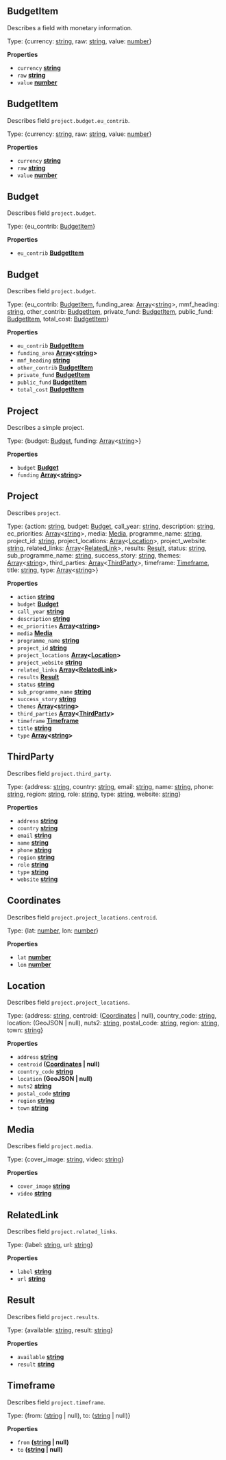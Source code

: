 <!-- Generated by documentation.js. Update this documentation by updating the source code. -->

## BudgetItem

Describes a field with monetary information.

Type: {currency: [string](https://developer.mozilla.org/docs/Web/JavaScript/Reference/Global_Objects/String), raw: [string](https://developer.mozilla.org/docs/Web/JavaScript/Reference/Global_Objects/String), value: [number](https://developer.mozilla.org/docs/Web/JavaScript/Reference/Global_Objects/Number)}

**Properties**

-   `currency` **[string](https://developer.mozilla.org/docs/Web/JavaScript/Reference/Global_Objects/String)** 
-   `raw` **[string](https://developer.mozilla.org/docs/Web/JavaScript/Reference/Global_Objects/String)** 
-   `value` **[number](https://developer.mozilla.org/docs/Web/JavaScript/Reference/Global_Objects/Number)** 

## BudgetItem

Describes field `project.budget.eu_contrib`.

Type: {currency: [string](https://developer.mozilla.org/docs/Web/JavaScript/Reference/Global_Objects/String), raw: [string](https://developer.mozilla.org/docs/Web/JavaScript/Reference/Global_Objects/String), value: [number](https://developer.mozilla.org/docs/Web/JavaScript/Reference/Global_Objects/Number)}

**Properties**

-   `currency` **[string](https://developer.mozilla.org/docs/Web/JavaScript/Reference/Global_Objects/String)** 
-   `raw` **[string](https://developer.mozilla.org/docs/Web/JavaScript/Reference/Global_Objects/String)** 
-   `value` **[number](https://developer.mozilla.org/docs/Web/JavaScript/Reference/Global_Objects/Number)** 

## Budget

Describes field `project.budget`.

Type: {eu_contrib: [BudgetItem](#budgetitem)}

**Properties**

-   `eu_contrib` **[BudgetItem](#budgetitem)** 

## Budget

Describes field `project.budget`.

Type: {eu_contrib: [BudgetItem](#budgetitem), funding_area: [Array](https://developer.mozilla.org/docs/Web/JavaScript/Reference/Global_Objects/Array)&lt;[string](https://developer.mozilla.org/docs/Web/JavaScript/Reference/Global_Objects/String)>, mmf_heading: [string](https://developer.mozilla.org/docs/Web/JavaScript/Reference/Global_Objects/String), other_contrib: [BudgetItem](#budgetitem), private_fund: [BudgetItem](#budgetitem), public_fund: [BudgetItem](#budgetitem), total_cost: [BudgetItem](#budgetitem)}

**Properties**

-   `eu_contrib` **[BudgetItem](#budgetitem)** 
-   `funding_area` **[Array](https://developer.mozilla.org/docs/Web/JavaScript/Reference/Global_Objects/Array)&lt;[string](https://developer.mozilla.org/docs/Web/JavaScript/Reference/Global_Objects/String)>** 
-   `mmf_heading` **[string](https://developer.mozilla.org/docs/Web/JavaScript/Reference/Global_Objects/String)** 
-   `other_contrib` **[BudgetItem](#budgetitem)** 
-   `private_fund` **[BudgetItem](#budgetitem)** 
-   `public_fund` **[BudgetItem](#budgetitem)** 
-   `total_cost` **[BudgetItem](#budgetitem)** 

## Project

Describes a simple project.

Type: {budget: [Budget](#budget), funding: [Array](https://developer.mozilla.org/docs/Web/JavaScript/Reference/Global_Objects/Array)&lt;[string](https://developer.mozilla.org/docs/Web/JavaScript/Reference/Global_Objects/String)>}

**Properties**

-   `budget` **[Budget](#budget)** 
-   `funding` **[Array](https://developer.mozilla.org/docs/Web/JavaScript/Reference/Global_Objects/Array)&lt;[string](https://developer.mozilla.org/docs/Web/JavaScript/Reference/Global_Objects/String)>** 

## Project

Describes `project`.

Type: {action: [string](https://developer.mozilla.org/docs/Web/JavaScript/Reference/Global_Objects/String), budget: [Budget](#budget), call_year: [string](https://developer.mozilla.org/docs/Web/JavaScript/Reference/Global_Objects/String), description: [string](https://developer.mozilla.org/docs/Web/JavaScript/Reference/Global_Objects/String), ec_priorities: [Array](https://developer.mozilla.org/docs/Web/JavaScript/Reference/Global_Objects/Array)&lt;[string](https://developer.mozilla.org/docs/Web/JavaScript/Reference/Global_Objects/String)>, media: [Media](#media), programme_name: [string](https://developer.mozilla.org/docs/Web/JavaScript/Reference/Global_Objects/String), project_id: [string](https://developer.mozilla.org/docs/Web/JavaScript/Reference/Global_Objects/String), project_locations: [Array](https://developer.mozilla.org/docs/Web/JavaScript/Reference/Global_Objects/Array)&lt;[Location](#location)>, project_website: [string](https://developer.mozilla.org/docs/Web/JavaScript/Reference/Global_Objects/String), related_links: [Array](https://developer.mozilla.org/docs/Web/JavaScript/Reference/Global_Objects/Array)&lt;[RelatedLink](#relatedlink)>, results: [Result](#result), status: [string](https://developer.mozilla.org/docs/Web/JavaScript/Reference/Global_Objects/String), sub_programme_name: [string](https://developer.mozilla.org/docs/Web/JavaScript/Reference/Global_Objects/String), success_story: [string](https://developer.mozilla.org/docs/Web/JavaScript/Reference/Global_Objects/String), themes: [Array](https://developer.mozilla.org/docs/Web/JavaScript/Reference/Global_Objects/Array)&lt;[string](https://developer.mozilla.org/docs/Web/JavaScript/Reference/Global_Objects/String)>, third_parties: [Array](https://developer.mozilla.org/docs/Web/JavaScript/Reference/Global_Objects/Array)&lt;[ThirdParty](#thirdparty)>, timeframe: [Timeframe](#timeframe), title: [string](https://developer.mozilla.org/docs/Web/JavaScript/Reference/Global_Objects/String), type: [Array](https://developer.mozilla.org/docs/Web/JavaScript/Reference/Global_Objects/Array)&lt;[string](https://developer.mozilla.org/docs/Web/JavaScript/Reference/Global_Objects/String)>}

**Properties**

-   `action` **[string](https://developer.mozilla.org/docs/Web/JavaScript/Reference/Global_Objects/String)** 
-   `budget` **[Budget](#budget)** 
-   `call_year` **[string](https://developer.mozilla.org/docs/Web/JavaScript/Reference/Global_Objects/String)** 
-   `description` **[string](https://developer.mozilla.org/docs/Web/JavaScript/Reference/Global_Objects/String)** 
-   `ec_priorities` **[Array](https://developer.mozilla.org/docs/Web/JavaScript/Reference/Global_Objects/Array)&lt;[string](https://developer.mozilla.org/docs/Web/JavaScript/Reference/Global_Objects/String)>** 
-   `media` **[Media](#media)** 
-   `programme_name` **[string](https://developer.mozilla.org/docs/Web/JavaScript/Reference/Global_Objects/String)** 
-   `project_id` **[string](https://developer.mozilla.org/docs/Web/JavaScript/Reference/Global_Objects/String)** 
-   `project_locations` **[Array](https://developer.mozilla.org/docs/Web/JavaScript/Reference/Global_Objects/Array)&lt;[Location](#location)>** 
-   `project_website` **[string](https://developer.mozilla.org/docs/Web/JavaScript/Reference/Global_Objects/String)** 
-   `related_links` **[Array](https://developer.mozilla.org/docs/Web/JavaScript/Reference/Global_Objects/Array)&lt;[RelatedLink](#relatedlink)>** 
-   `results` **[Result](#result)** 
-   `status` **[string](https://developer.mozilla.org/docs/Web/JavaScript/Reference/Global_Objects/String)** 
-   `sub_programme_name` **[string](https://developer.mozilla.org/docs/Web/JavaScript/Reference/Global_Objects/String)** 
-   `success_story` **[string](https://developer.mozilla.org/docs/Web/JavaScript/Reference/Global_Objects/String)** 
-   `themes` **[Array](https://developer.mozilla.org/docs/Web/JavaScript/Reference/Global_Objects/Array)&lt;[string](https://developer.mozilla.org/docs/Web/JavaScript/Reference/Global_Objects/String)>** 
-   `third_parties` **[Array](https://developer.mozilla.org/docs/Web/JavaScript/Reference/Global_Objects/Array)&lt;[ThirdParty](#thirdparty)>** 
-   `timeframe` **[Timeframe](#timeframe)** 
-   `title` **[string](https://developer.mozilla.org/docs/Web/JavaScript/Reference/Global_Objects/String)** 
-   `type` **[Array](https://developer.mozilla.org/docs/Web/JavaScript/Reference/Global_Objects/Array)&lt;[string](https://developer.mozilla.org/docs/Web/JavaScript/Reference/Global_Objects/String)>** 

## ThirdParty

Describes field `project.third_party`.

Type: {address: [string](https://developer.mozilla.org/docs/Web/JavaScript/Reference/Global_Objects/String), country: [string](https://developer.mozilla.org/docs/Web/JavaScript/Reference/Global_Objects/String), email: [string](https://developer.mozilla.org/docs/Web/JavaScript/Reference/Global_Objects/String), name: [string](https://developer.mozilla.org/docs/Web/JavaScript/Reference/Global_Objects/String), phone: [string](https://developer.mozilla.org/docs/Web/JavaScript/Reference/Global_Objects/String), region: [string](https://developer.mozilla.org/docs/Web/JavaScript/Reference/Global_Objects/String), role: [string](https://developer.mozilla.org/docs/Web/JavaScript/Reference/Global_Objects/String), type: [string](https://developer.mozilla.org/docs/Web/JavaScript/Reference/Global_Objects/String), website: [string](https://developer.mozilla.org/docs/Web/JavaScript/Reference/Global_Objects/String)}

**Properties**

-   `address` **[string](https://developer.mozilla.org/docs/Web/JavaScript/Reference/Global_Objects/String)** 
-   `country` **[string](https://developer.mozilla.org/docs/Web/JavaScript/Reference/Global_Objects/String)** 
-   `email` **[string](https://developer.mozilla.org/docs/Web/JavaScript/Reference/Global_Objects/String)** 
-   `name` **[string](https://developer.mozilla.org/docs/Web/JavaScript/Reference/Global_Objects/String)** 
-   `phone` **[string](https://developer.mozilla.org/docs/Web/JavaScript/Reference/Global_Objects/String)** 
-   `region` **[string](https://developer.mozilla.org/docs/Web/JavaScript/Reference/Global_Objects/String)** 
-   `role` **[string](https://developer.mozilla.org/docs/Web/JavaScript/Reference/Global_Objects/String)** 
-   `type` **[string](https://developer.mozilla.org/docs/Web/JavaScript/Reference/Global_Objects/String)** 
-   `website` **[string](https://developer.mozilla.org/docs/Web/JavaScript/Reference/Global_Objects/String)** 

## Coordinates

Describes field `project.project_locations.centroid`.

Type: {lat: [number](https://developer.mozilla.org/docs/Web/JavaScript/Reference/Global_Objects/Number), lon: [number](https://developer.mozilla.org/docs/Web/JavaScript/Reference/Global_Objects/Number)}

**Properties**

-   `lat` **[number](https://developer.mozilla.org/docs/Web/JavaScript/Reference/Global_Objects/Number)** 
-   `lon` **[number](https://developer.mozilla.org/docs/Web/JavaScript/Reference/Global_Objects/Number)** 

## Location

Describes field `project.project_locations`.

Type: {address: [string](https://developer.mozilla.org/docs/Web/JavaScript/Reference/Global_Objects/String), centroid: ([Coordinates](#coordinates) | null), country_code: [string](https://developer.mozilla.org/docs/Web/JavaScript/Reference/Global_Objects/String), location: (GeoJSON | null), nuts2: [string](https://developer.mozilla.org/docs/Web/JavaScript/Reference/Global_Objects/String), postal_code: [string](https://developer.mozilla.org/docs/Web/JavaScript/Reference/Global_Objects/String), region: [string](https://developer.mozilla.org/docs/Web/JavaScript/Reference/Global_Objects/String), town: [string](https://developer.mozilla.org/docs/Web/JavaScript/Reference/Global_Objects/String)}

**Properties**

-   `address` **[string](https://developer.mozilla.org/docs/Web/JavaScript/Reference/Global_Objects/String)** 
-   `centroid` **([Coordinates](#coordinates) | null)** 
-   `country_code` **[string](https://developer.mozilla.org/docs/Web/JavaScript/Reference/Global_Objects/String)** 
-   `location` **(GeoJSON | null)** 
-   `nuts2` **[string](https://developer.mozilla.org/docs/Web/JavaScript/Reference/Global_Objects/String)** 
-   `postal_code` **[string](https://developer.mozilla.org/docs/Web/JavaScript/Reference/Global_Objects/String)** 
-   `region` **[string](https://developer.mozilla.org/docs/Web/JavaScript/Reference/Global_Objects/String)** 
-   `town` **[string](https://developer.mozilla.org/docs/Web/JavaScript/Reference/Global_Objects/String)** 

## Media

Describes field `project.media`.

Type: {cover_image: [string](https://developer.mozilla.org/docs/Web/JavaScript/Reference/Global_Objects/String), video: [string](https://developer.mozilla.org/docs/Web/JavaScript/Reference/Global_Objects/String)}

**Properties**

-   `cover_image` **[string](https://developer.mozilla.org/docs/Web/JavaScript/Reference/Global_Objects/String)** 
-   `video` **[string](https://developer.mozilla.org/docs/Web/JavaScript/Reference/Global_Objects/String)** 

## RelatedLink

Describes field `project.related_links`.

Type: {label: [string](https://developer.mozilla.org/docs/Web/JavaScript/Reference/Global_Objects/String), url: [string](https://developer.mozilla.org/docs/Web/JavaScript/Reference/Global_Objects/String)}

**Properties**

-   `label` **[string](https://developer.mozilla.org/docs/Web/JavaScript/Reference/Global_Objects/String)** 
-   `url` **[string](https://developer.mozilla.org/docs/Web/JavaScript/Reference/Global_Objects/String)** 

## Result

Describes field `project.results`.

Type: {available: [string](https://developer.mozilla.org/docs/Web/JavaScript/Reference/Global_Objects/String), result: [string](https://developer.mozilla.org/docs/Web/JavaScript/Reference/Global_Objects/String)}

**Properties**

-   `available` **[string](https://developer.mozilla.org/docs/Web/JavaScript/Reference/Global_Objects/String)** 
-   `result` **[string](https://developer.mozilla.org/docs/Web/JavaScript/Reference/Global_Objects/String)** 

## Timeframe

Describes field `project.timeframe`.

Type: {from: ([string](https://developer.mozilla.org/docs/Web/JavaScript/Reference/Global_Objects/String) | null), to: ([string](https://developer.mozilla.org/docs/Web/JavaScript/Reference/Global_Objects/String) | null)}

**Properties**

-   `from` **([string](https://developer.mozilla.org/docs/Web/JavaScript/Reference/Global_Objects/String) | null)** 
-   `to` **([string](https://developer.mozilla.org/docs/Web/JavaScript/Reference/Global_Objects/String) | null)** 
